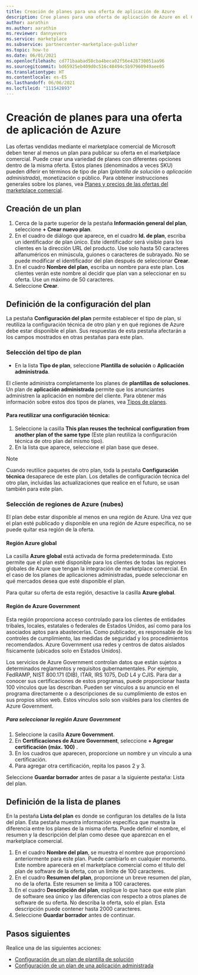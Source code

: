 ```yaml
---
title: Creación de planes para una oferta de aplicación de Azure
description: Cree planes para una oferta de aplicación de Azure en el Centro de partners (Azure Marketplace).
author: aarathin
ms.author: aarathin
ms.reviewer: dannyevers
ms.service: marketplace
ms.subservice: partnercenter-marketplace-publisher
ms.topic: how-to
ms.date: 06/01/2021
ms.openlocfilehash: cd771baabad58cba4beca02f56e428730051aa96
ms.sourcegitcommit: bd65925eb409d0c516c48494c5b97960949aee05
ms.translationtype: HT
ms.contentlocale: es-ES
ms.lasthandoff: 06/06/2021
ms.locfileid: "111542893"
---
```

# <a name="create-plans-for-an-azure-application-offer"></a>Creación de planes para una oferta de aplicación de Azure

Las ofertas vendidas mediante el marketplace comercial de Microsoft deben tener al menos un plan para publicar su oferta en el marketplace comercial. Puede crear una variedad de planes con diferentes opciones dentro de la misma oferta. Estos planes (denominados a veces SKU) pueden diferir en términos de tipo de plan (_plantilla de solución_ o _aplicación administrada_), monetización o público. Para obtener instrucciones generales sobre los planes, vea [Planes y precios de las ofertas del marketplace comercial](plans-pricing.md).

## <a name="create-a-plan"></a>Creación de un plan

1. Cerca de la parte superior de la pestaña **Información general del plan**, seleccione **+ Crear nuevo plan**.
1. En el cuadro de diálogo que aparece, en el cuadro **Id. de plan**, escriba un identificador de plan único. Este identificador será visible para los clientes en la dirección URL del producto. Use solo hasta 50 caracteres alfanuméricos en minúscula, guiones o caracteres de subrayado. No se puede modificar el identificador del plan después de seleccionar **Crear**.
1. En el cuadro **Nombre del plan**, escriba un nombre para este plan. Los clientes verán este nombre al decidir que plan van a seleccionar en su oferta. Use un máximo de 50 caracteres.
1. Seleccione **Crear**.

## <a name="define-the-plan-setup"></a>Definición de la configuración del plan

La pestaña **Configuración del plan** permite establecer el tipo de plan, si reutiliza la configuración técnica de otro plan y en qué regiones de Azure debe estar disponible el plan. Sus respuestas de esta pestaña afectarán a los campos mostrados en otras pestañas para este plan.

### <a name="select-the-plan-type"></a>Selección del tipo de plan

- En la lista **Tipo de plan**, seleccione **Plantilla de solución** o **Aplicación administrada**.

El cliente administra completamente los planes de **plantillas de soluciones**. Un plan de **aplicación administrada** permite que los anunciantes administren la aplicación en nombre del cliente. Para obtener más información sobre estos dos tipos de planes, vea [Tipos de planes](plan-azure-application-offer.md#types-of-plans).

#### <a name="to-re-use-a-technical-configuration"></a>Para reutilizar una configuración técnica:

1. Seleccione la casilla **This plan reuses the technical configuration from another plan of the same type** (Este plan reutiliza la configuración técnica de otro plan del mismo tipo).
1. En la lista que aparece, seleccione el plan base que desee.

> [!NOTE]
> Cuando reutilice paquetes de otro plan, toda la pestaña **Configuración técnica** desaparece de este plan. Los detalles de configuración técnica del otro plan, incluidas las actualizaciones que realice en el futuro, se usan también para este plan.

### <a name="select-azure-regions-clouds"></a>Selección de regiones de Azure (nubes)

El plan debe estar disponible al menos en una región de Azure. Una vez que el plan esté publicado y disponible en una región de Azure específica, no se puede quitar esa región de la oferta.

#### <a name="azure-global-region"></a>Región Azure global

La casilla **Azure global** está activada de forma predeterminada. Esto permite que el plan esté disponible para los clientes de todas las regiones globales de Azure que tengan la integración de marketplace comercial. En el caso de los planes de aplicaciones administradas, puede seleccionar en qué mercados desea que esté disponible el plan.

Para quitar su oferta de esta región, desactive la casilla **Azure global**.

#### <a name="azure-government-region"></a>Región de Azure Government

Esta región proporciona acceso controlado para los clientes de entidades tribales, locales, estatales o federales de Estados Unidos, así como para los asociados aptos para abastecerlas. Como publicador, es responsable de los controles de cumplimiento, las medidas de seguridad y los procedimientos recomendados. Azure Government usa redes y centros de datos aislados físicamente (ubicados solo en Estados Unidos).

Los servicios de Azure Government controlan datos que están sujetos a determinados reglamentos y requisitos gubernamentales. Por ejemplo, FedRAMP, NIST 800.171 (DIB), ITAR, IRS 1075, DoD L4 y CJIS. Para dar a conocer sus certificaciones de estos programas, puede proporcionar hasta 100 vínculos que las describan. Pueden ser vínculos a su anuncio en el programa directamente o a descripciones de su cumplimiento de estos en sus propios sitios web. Estos vínculos solo son visibles para los clientes de Azure Government.

##### <a name="to-select-the-azure-government-region"></a>Para seleccionar la región Azure Government

1. Seleccione la casilla **Azure Government**.
1. En **Certificaciones de Azure Government**, seleccione **+ Agregar certificación (máx. 100)** .
1. En los cuadros que aparecen, proporcione un nombre y un vínculo a una certificación.
1. Para agregar otra certificación, repita los pasos 2 y 3.

Seleccione **Guardar borrador** antes de pasar a la siguiente pestaña: Lista del plan.

## <a name="define-the-plan-listing"></a>Definición de la lista de planes

En la pestaña **Lista del plan** es donde se configuran los detalles de la lista del plan. Esta pestaña muestra información específica que muestra la diferencia entre los planes de la misma oferta. Puede definir el nombre, el resumen y la descripción del plan como desee que aparezcan en el marketplace comercial.

1. En el cuadro **Nombre del plan**, se muestra el nombre que proporcionó anteriormente para este plan. Puede cambiarlo en cualquier momento. Este nombre aparecerá en el marketplace comercial como el título del plan de software de la oferta, con un límite de 100 caracteres.
1. En el cuadro **Resumen del plan**, proporcione un breve resumen del plan, no de la oferta. Este resumen se limita a 100 caracteres.
1. En el cuadro **Descripción del plan**, explique lo que hace que este plan de software sea único y las diferencias con respecto a otros planes de software de su oferta. No describa la oferta, solo el plan. Esta descripción puede contener hasta 2000 caracteres.
1. Seleccione **Guardar borrador** antes de continuar.

## <a name="next-steps"></a>Pasos siguientes

Realice una de las siguientes acciones:

- [Configuración de un plan de plantilla de solución](azure-app-solution.md)
- [Configuración de un plan de una aplicación administrada](azure-app-managed.md)
